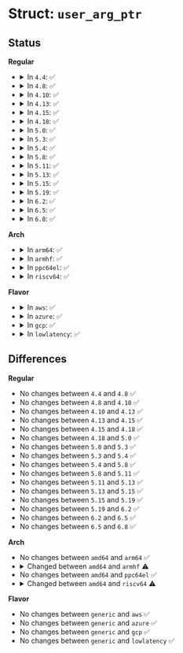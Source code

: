 # Struct: <code>user_arg_ptr</code>

## Status
<b>Regular</b>
<ul>
<li>
<details>
<summary>In <code>4.4</code>: ✅</summary>

```c
struct user_arg_ptr {
    bool is_compat;
    union (anon) ptr;
};
```
</details>
</li>
<li>
<details>
<summary>In <code>4.8</code>: ✅</summary>

```c
struct user_arg_ptr {
    bool is_compat;
    union (anon) ptr;
};
```
</details>
</li>
<li>
<details>
<summary>In <code>4.10</code>: ✅</summary>

```c
struct user_arg_ptr {
    bool is_compat;
    union (anon) ptr;
};
```
</details>
</li>
<li>
<details>
<summary>In <code>4.13</code>: ✅</summary>

```c
struct user_arg_ptr {
    bool is_compat;
    union (anon) ptr;
};
```
</details>
</li>
<li>
<details>
<summary>In <code>4.15</code>: ✅</summary>

```c
struct user_arg_ptr {
    bool is_compat;
    union (anon) ptr;
};
```
</details>
</li>
<li>
<details>
<summary>In <code>4.18</code>: ✅</summary>

```c
struct user_arg_ptr {
    bool is_compat;
    union (anon) ptr;
};
```
</details>
</li>
<li>
<details>
<summary>In <code>5.0</code>: ✅</summary>

```c
struct user_arg_ptr {
    bool is_compat;
    union (anon) ptr;
};
```
</details>
</li>
<li>
<details>
<summary>In <code>5.3</code>: ✅</summary>

```c
struct user_arg_ptr {
    bool is_compat;
    union (anon) ptr;
};
```
</details>
</li>
<li>
<details>
<summary>In <code>5.4</code>: ✅</summary>

```c
struct user_arg_ptr {
    bool is_compat;
    union (anon) ptr;
};
```
</details>
</li>
<li>
<details>
<summary>In <code>5.8</code>: ✅</summary>

```c
struct user_arg_ptr {
    bool is_compat;
    union (anon) ptr;
};
```
</details>
</li>
<li>
<details>
<summary>In <code>5.11</code>: ✅</summary>

```c
struct user_arg_ptr {
    bool is_compat;
    union (anon) ptr;
};
```
</details>
</li>
<li>
<details>
<summary>In <code>5.13</code>: ✅</summary>

```c
struct user_arg_ptr {
    bool is_compat;
    union (anon) ptr;
};
```
</details>
</li>
<li>
<details>
<summary>In <code>5.15</code>: ✅</summary>

```c
struct user_arg_ptr {
    bool is_compat;
    union (anon) ptr;
};
```
</details>
</li>
<li>
<details>
<summary>In <code>5.19</code>: ✅</summary>

```c
struct user_arg_ptr {
    bool is_compat;
    union (anon) ptr;
};
```
</details>
</li>
<li>
<details>
<summary>In <code>6.2</code>: ✅</summary>

```c
struct user_arg_ptr {
    bool is_compat;
    union (anon) ptr;
};
```
</details>
</li>
<li>
<details>
<summary>In <code>6.5</code>: ✅</summary>

```c
struct user_arg_ptr {
    bool is_compat;
    union (anon) ptr;
};
```
</details>
</li>
<li>
<details>
<summary>In <code>6.8</code>: ✅</summary>

```c
struct user_arg_ptr {
    bool is_compat;
    union (anon) ptr;
};
```
</details>
</li>
</ul>
<b>Arch</b>
<ul>
<li>
<details>
<summary>In <code>arm64</code>: ✅</summary>

```c
struct user_arg_ptr {
    bool is_compat;
    union (anon) ptr;
};
```
</details>
</li>
<li>
<details>
<summary>In <code>armhf</code>: ✅</summary>

```c
struct user_arg_ptr {
    union (anon) ptr;
};
```
</details>
</li>
<li>
<details>
<summary>In <code>ppc64el</code>: ✅</summary>

```c
struct user_arg_ptr {
    bool is_compat;
    union (anon) ptr;
};
```
</details>
</li>
<li>
<details>
<summary>In <code>riscv64</code>: ✅</summary>

```c
struct user_arg_ptr {
    union (anon) ptr;
};
```
</details>
</li>
</ul>
<b>Flavor</b>
<ul>
<li>
<details>
<summary>In <code>aws</code>: ✅</summary>

```c
struct user_arg_ptr {
    bool is_compat;
    union (anon) ptr;
};
```
</details>
</li>
<li>
<details>
<summary>In <code>azure</code>: ✅</summary>

```c
struct user_arg_ptr {
    bool is_compat;
    union (anon) ptr;
};
```
</details>
</li>
<li>
<details>
<summary>In <code>gcp</code>: ✅</summary>

```c
struct user_arg_ptr {
    bool is_compat;
    union (anon) ptr;
};
```
</details>
</li>
<li>
<details>
<summary>In <code>lowlatency</code>: ✅</summary>

```c
struct user_arg_ptr {
    bool is_compat;
    union (anon) ptr;
};
```
</details>
</li>
</ul>

## Differences
<b>Regular</b>
<ul>
<li>
No changes between <code>4.4</code> and <code>4.8</code> ✅
</li>
<li>
No changes between <code>4.8</code> and <code>4.10</code> ✅
</li>
<li>
No changes between <code>4.10</code> and <code>4.13</code> ✅
</li>
<li>
No changes between <code>4.13</code> and <code>4.15</code> ✅
</li>
<li>
No changes between <code>4.15</code> and <code>4.18</code> ✅
</li>
<li>
No changes between <code>4.18</code> and <code>5.0</code> ✅
</li>
<li>
No changes between <code>5.0</code> and <code>5.3</code> ✅
</li>
<li>
No changes between <code>5.3</code> and <code>5.4</code> ✅
</li>
<li>
No changes between <code>5.4</code> and <code>5.8</code> ✅
</li>
<li>
No changes between <code>5.8</code> and <code>5.11</code> ✅
</li>
<li>
No changes between <code>5.11</code> and <code>5.13</code> ✅
</li>
<li>
No changes between <code>5.13</code> and <code>5.15</code> ✅
</li>
<li>
No changes between <code>5.15</code> and <code>5.19</code> ✅
</li>
<li>
No changes between <code>5.19</code> and <code>6.2</code> ✅
</li>
<li>
No changes between <code>6.2</code> and <code>6.5</code> ✅
</li>
<li>
No changes between <code>6.5</code> and <code>6.8</code> ✅
</li>
</ul>
<b>Arch</b>
<ul>
<li>
No changes between <code>amd64</code> and <code>arm64</code> ✅
</li>
<li>
<details>
<summary>Changed between <code>amd64</code> and <code>armhf</code> ⚠️</summary>
<ul>
<li>
<b>Field removed. </b>
<code>bool is_compat</code>
</li>
</ul>
</details>
</li>
<li>
No changes between <code>amd64</code> and <code>ppc64el</code> ✅
</li>
<li>
<details>
<summary>Changed between <code>amd64</code> and <code>riscv64</code> ⚠️</summary>
<ul>
<li>
<b>Field removed. </b>
<code>bool is_compat</code>
</li>
</ul>
</details>
</li>
</ul>
<b>Flavor</b>
<ul>
<li>
No changes between <code>generic</code> and <code>aws</code> ✅
</li>
<li>
No changes between <code>generic</code> and <code>azure</code> ✅
</li>
<li>
No changes between <code>generic</code> and <code>gcp</code> ✅
</li>
<li>
No changes between <code>generic</code> and <code>lowlatency</code> ✅
</li>
</ul>
